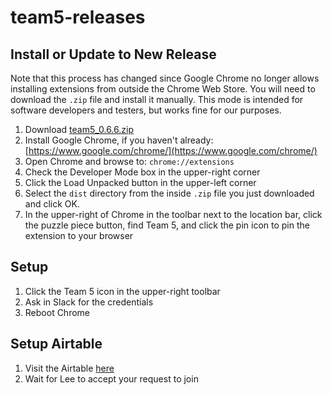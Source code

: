 # team5-releases

## Install or Update to New Release
Note that this process has changed since Google Chrome no longer allows installing extensions from outside the Chrome Web Store. You will need to download the `.zip` file and install it manually. This mode is intended for software developers and testers, but works fine for our purposes.

1. Download [team5_0.6.6.zip](https://github.com/ledwards/team5-releases/blob/main/team5_0.6.6.zip)
1. Install Google Chrome, if you haven't already: [https://www.google.com/chrome/](https://www.google.com/chrome/)
1. Open Chrome and browse to: `chrome://extensions`
1. Check the Developer Mode box in the upper-right corner
1. Click the Load Unpacked button in the upper-left corner
1. Select the `dist` directory from the inside `.zip` file you just downloaded and click OK.
1. In the upper-right of Chrome in the toolbar next to the location bar, click the puzzle piece button, find Team 5, and click the pin icon to pin the extension to your browser

## Setup
1. Click the Team 5 icon in the upper-right toolbar
1. Ask in Slack for the credentials
1. Reboot Chrome

## Setup Airtable
1. Visit the Airtable [here](https://airtable.com/app2sG7tv5J0ekxkL/tbl4rx9WX0EKaM2zj/viwpXGlumYvP951Xg?blocks=hide)
1. Wait for Lee to accept your request to join